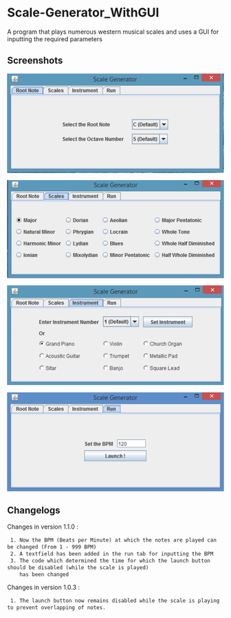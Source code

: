# Scale-Generator_WithGUI
A program that plays numerous western musical scales and uses a GUI for inputting the required parameters

## Screenshots

![](https://github.com/SupritBehera/Scale-Generator_WithGUI/blob/master/Screenshots/Tab%201.PNG)

![](https://github.com/SupritBehera/Scale-Generator_WithGUI/blob/master/Screenshots/Tab%202.PNG)

![](https://github.com/SupritBehera/Scale-Generator_WithGUI/blob/master/Screenshots/Tab%203.PNG)

![](https://github.com/SupritBehera/Scale-Generator_WithGUI/blob/master/Screenshots/Tab4.PNG)

## Changelogs
Changes in version 1.1.0 :

     1. Now the BPM (Beats per Minute) at which the notes are played can be changed (From 1 - 999 BPM)
     2. A textfield has been added in the run tab for inputting the BPM
     3. The code which determined the time for which the launch button should be disabled (while the scale is played)
        has been changed
        
Changes in version 1.0.3 :

     1. The launch button now remains disabled while the scale is playing to prevent overlapping of notes.

     
    
